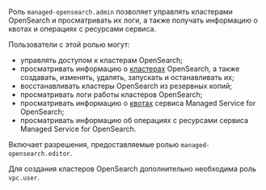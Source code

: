 Роль `managed-opensearch.admin` позволяет управлять кластерами OpenSearch и просматривать их логи, а также получать информацию о квотах и операциях с ресурсами сервиса.

Пользователи с этой ролью могут:
* управлять доступом к кластерам OpenSearch;
* просматривать информацию о [кластерах](../../managed-opensearch/concepts/index.md) OpenSearch, а также создавать, изменять, удалять, запускать и останавливать их;
* восстанавливать кластеры OpenSearch из резервных копий;
* просматривать логи работы кластеров OpenSearch;
* просматривать информацию о [квотах](../../managed-opensearch/concepts/limits.md#quotas) сервиса Managed Service for OpenSearch;
* просматривать информацию об операциях с ресурсами сервиса Managed Service for OpenSearch.

Включает разрешения, предоставляемые ролью `managed-opensearch.editor`.

Для создания кластеров OpenSearch дополнительно необходима роль `vpc.user`.